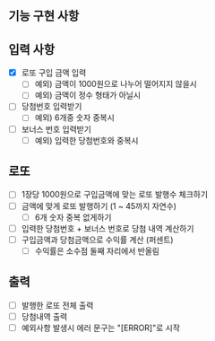 ## 기능 구현 사항
## 입력 사항
- [x] 로또 구입 금액 입력
  - [ ] 예외) 금액이 1000원으로 나누어 떨어지지 않을시
  - [ ] 예외) 금액이 정수 형태가 아닐시
- [ ] 당첨번호 입력받기
  - [ ] 예외) 6개중 숫자 중복시
- [ ] 보너스 번호 입력받기
  - [ ] 예외) 입력한 당첨번호와 중복시

## 로또
- [ ] 1장당 1000원으로 구입금액에 맞는 로또 발행수 체크하기  
- [ ] 금액에 맞게 로또 발행하기 (1 ~ 45까지 자연수)
  - [ ] 6개 숫자 중복 없게하기
- [ ] 입력한 당첨번호 + 보너스 번호로 당첨 내역 계산하기
- [ ] 구입금액과 당첨금액으로 수익률 계산 (퍼센트)
  - [ ] 수익률은 소수점 둘째 자리에서 반올림

## 출력
- [ ] 발행한 로또 전체 출력
- [ ] 당첨내역 출력
- [ ] 예외사항 발생시 에러 문구는 "[ERROR]"로 시작
